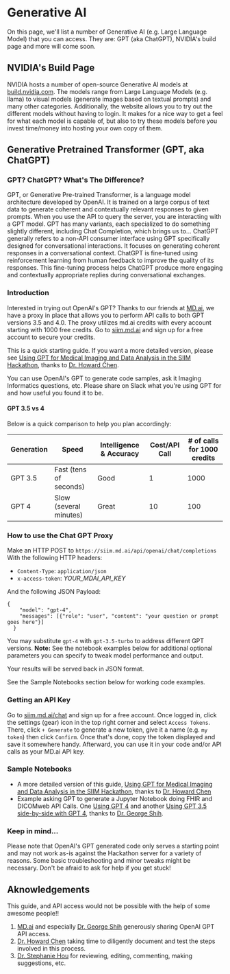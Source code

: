 # Generative AI

On this page, we'll list a number of Generative AI (e.g. Large Language Model) that you can access. They are: GPT (aka ChatGPT), NVIDIA's build page and more will come soon.



## NVIDIA's Build Page

NVIDIA hosts a number of open-source Generative AI models at [build.nvidia.com](https://build.nvidia.com/). The models range from Large Language Models (e.g. llama) to visual models (generate images based on textual prompts) and many other categories. Additionally, the website allows you to try out the different models without having to login. It makes for a nice way to get a feel for what each model is capable of, but also to try these models before you invest time/money into hosting your own copy of them. 



## Generative Pretrained Transformer (GPT, aka ChatGPT)

### GPT? ChatGPT? What's The Difference?
GPT, or Generative Pre-trained Transformer, is a language model architecture developed by OpenAI. It is trained on a large corpus of text data to generate coherent and contextually relevant responses to given prompts. When you use the API to query the server, you are interacting with a GPT model.  GPT has many variants, each specialized to do something slightly different, including Chat Completion, which brings us to... ChatGPT generally refers to a non-API consumer interface using GPT specifically designed for conversational interactions. It focuses on generating coherent responses in a conversational context. ChatGPT is fine-tuned using reinforcement learning from human feedback to improve the quality of its responses. This fine-tuning process helps ChatGPT produce more engaging and contextually appropriate replies during conversational exchanges.

### Introduction
Interested in trying out OpenAI's GPT? Thanks to our friends at [MD.ai](https://md.ai/), we have a proxy in place that allows you to perform API calls to both GPT versions 3.5 and 4.0. The proxy utilizes md.ai credits with every account starting with 1000 free credits. Go to [siim.md.ai](https://siim.md.ai/) and sign up for a free account to secure your credits.

This is a quick starting guide. If you want a more detailed version, please see [Using GPT for Medical Imaging and Data Analysis in the SIIM Hackathon](https://colab.research.google.com/drive/1V_UthmhzQMR4GCQRuNUQGgHVp93iGCCw?usp=sharing), thanks to [Dr. Howard Chen](https://www.linkedin.com/in/howard-po-hao-chen-a04b082a/).

You can use OpenAI's GPT to generate code samples, ask it Imaging Informatics questions, etc. Please share on Slack what you're using GPT for and how useful you found it to be.

#### GPT 3.5 vs 4
Below is a quick comparison to help you plan accordingly:

| Generation  | Speed                  | Intelligence & Accuracy | Cost/API Call | # of calls for 1000 credits |
|-------------|------------------------|-----------------------|---------------|----------------------------------------------|
| GPT 3.5 | Fast (tens of seconds) | Good                  | 1             | 1000                                         |
| GPT 4   | Slow (several minutes) | Great                 | 10            | 100                                           |

### How to use the Chat GPT Proxy
Make an HTTP POST to `https://siim.md.ai/api/openai/chat/completions`
With the following HTTP headers:

* `Content-Type`: `application/json`
* `x-access-token`: *YOUR_MDAI_API_KEY*

And the following JSON Payload:
```
{
    "model": "gpt-4",
    "messages": [{"role": "user", "content": "your question or prompt goes here"}]
  }
```
You may substitute `gpt-4` with `gpt-3.5-turbo` to address different GPT versions. **Note:** See the notebook examples below for additional optional parameters you can specify to tweak model performance and output.

Your results will be served back in JSON format.

See the Sample Notebooks section below for working code examples.

### Getting an API Key
Go to [siim.md.ai/chat](https://siim.md.ai/chat) and sign up for a free account. Once logged in, click the settings (gear) icon in the top right corner and select `Access Tokens`. There, click `+ Generate` to generate a new token, give it a name (e.g. `my token`) then click `Confirm`. Once that's done, copy the token displayed and save it somewhere handy. Afterward, you can use it in your code and/or API calls as your MD.ai API key.

### Sample Notebooks
* A more detailed version of this guide, [Using GPT for Medical Imaging and Data Analysis in the SIIM Hackathon](https://colab.research.google.com/gist/georgezero/2e52ca00dcfade8ec4dad553657074a7/using-gpt-for-medical-imaging-and-data-analysis-in-the-siim-hackathon-rev-20230606.ipynb), thanks to [Dr. Howard Chen](https://www.linkedin.com/in/howard-po-hao-chen-a04b082a/)
* Example asking GPT to generate a Jupyter Notebook doing FHIR and DICOMweb API Calls. One [Using GPT 4](https://colab.research.google.com/gist/georgezero/98069d9133b2d45b90d03dd53bc488dc/mdai-gpt-4-api-siim-hackathon-2023-example-rev-20230606.ipynb) and another [Using GPT 3.5 side-by-side with GPT 4](https://colab.research.google.com/gist/georgezero/f9d87413469663b37a5801968d027596/mdai-gpt4-and-gpt35-api-siim-hackathon-2023-example-ipynb-rev-20230606.ipynb), thanks to [Dr. George Shih](https://www.linkedin.com/in/georgenyc/).

### Keep in mind...

Please note that OpenAI's GPT generated code only serves a starting point and may not work as-is against the Hackathon server for a variety of reasons. Some basic troubleshooting and minor tweaks might be necessary. Don't be afraid to ask for help if you get stuck!



## Aknowledgements
This guide, and API access would not be possible with the help of some awesome people!!

1. [MD.ai](https://md.ai) and especially [Dr. George Shih](https://www.linkedin.com/in/georgenyc/) generously sharing OpenAI GPT API access.
2. [Dr. Howard Chen](https://www.linkedin.com/in/howard-po-hao-chen-a04b082a/) taking time to diligently document and test the steps involved in this process.
3. [Dr. Stephanie Hou](https://www.linkedin.com/in/stephanie-hou-5269201a9/) for reviewing, editing, commenting, making suggestions, etc.




